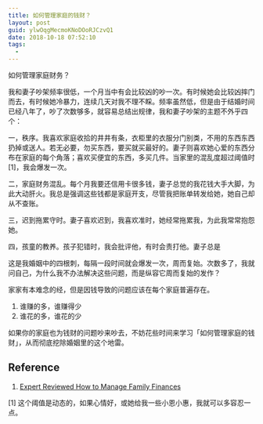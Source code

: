 ```yaml
---
title: 如何管理家庭的钱财？
layout: post
guid: ylwOqgMecmoKNoDOoRJCzvQ1 
date: 2018-10-18 07:52:10
tags:
  -
---
```


如何管理家庭财务？


我和妻子吵架频率很低，一个月当中有会比较凶的吵一次。有时候她会比较凶摔门而去，有时候她冷暴力，连续几天对我不理不睬。频率虽然低，但是由于结婚时间已经八年了，吵了次数够多，就容易总结出规律，我和妻子吵架的主题不外乎四个：

一，秩序。我喜欢家庭收拾的井井有条，衣柜里的衣服分门别类，不用的东西东西扔掉或送人。若无必要，勿买东西，要买就买最好的。妻子则喜欢她心爱的东西分布在家庭的每个角落；喜欢买便宜的东西，多买几件。当家里的混乱度超过阈值时[1]，我会爆发一次。

二，家庭财务混乱。每个月我要还信用卡很多钱，妻子总觉的我花钱大手大脚，为此大动肝火。我总是强调这些钱都是家庭开支，尽管我把账单转发给她，她自己却从不查账。

三，迟到拖累守时。妻子喜欢迟到，我喜欢准时，她经常拖累我，为此我常常抱怨她。

四，孩童的教养。孩子犯错时，我会批评他，有时会责打他。妻子总是

这是我婚姻中的四根刺，每隔一段时间就会爆发一次，周而复始。次数多了，我就问自己，为什么我不办法解决这些问题，而是纵容它周而复始的发作？

家家有本难念的经，但是因钱导致的问题应该在每个家庭普遍存在。

1. 谁赚的多，谁赚得少
2. 谁花的多，谁花的少






如果你的家庭也为钱财的问题吵来吵去，不妨花些时间来学习「如何管理家庭的钱财」，从而彻底挖除婚姻里的这个地雷。


## Reference

1. [Expert Reviewed How to Manage Family Finances](https://www.wikihow.com/Manage-Family-Finances)

[1] 这个阈值是动态的，如果心情好，或她给我一些小恩小惠，我就可以多容忍一点。